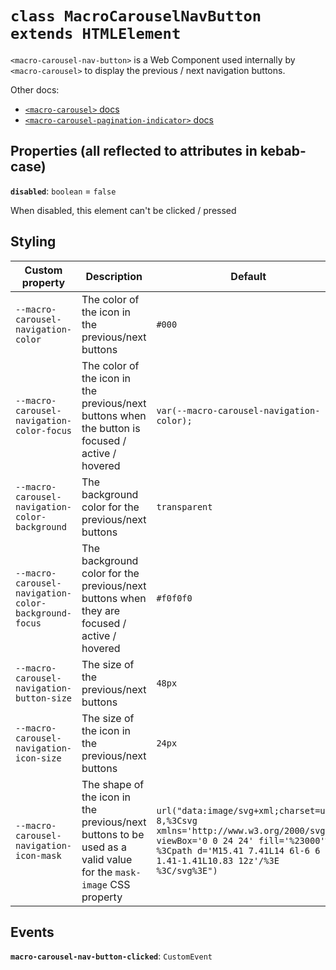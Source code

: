 # `class MacroCarouselNavButton extends HTMLElement`

`<macro-carousel-nav-button>` is a Web Component used internally by `<macro-carousel>` to display the previous / next navigation buttons.

Other docs:

- [`<macro-carousel>` docs](./macro-carousel.md)
- [`<macro-carousel-pagination-indicator>` docs](./macro-carousel-pagination-indicator.md)


## Properties (all reflected to attributes in kebab-case)

**`disabled`**: `boolean` = `false`

When disabled, this element can't be clicked / pressed

## Styling

| Custom property | Description | Default |
| --- | --- | --- |
| `--macro-carousel-navigation-color` | The color of the icon in the previous/next buttons | `#000` |
| `--macro-carousel-navigation-color-focus` | The color of the icon in the previous/next buttons when the button is focused / active / hovered | `var(--macro-carousel-navigation-color);` |
| `--macro-carousel-navigation-color-background` | The background color for the previous/next buttons | `transparent` |
| `--macro-carousel-navigation-color-background-focus` | The background color for the previous/next buttons when they are focused / active / hovered | `#f0f0f0` |
| `--macro-carousel-navigation-button-size` | The size of the previous/next buttons | `48px` |
| `--macro-carousel-navigation-icon-size` | The size of the icon in the previous/next buttons | `24px` |
| `--macro-carousel-navigation-icon-mask` | The shape of the icon in the previous/next buttons to be used as a valid value for the `mask-image` CSS property | `url("data:image/svg+xml;charset=utf-8,%3Csvg xmlns='http://www.w3.org/2000/svg' viewBox='0 0 24 24' fill='%23000'%3E %3Cpath d='M15.41 7.41L14 6l-6 6 6 6 1.41-1.41L10.83 12z'/%3E %3C/svg%3E")` |

## Events

**`macro-carousel-nav-button-clicked`**: `CustomEvent`
